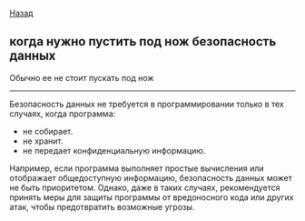 [Назад](/L1/L1_.md)

## когда нужно пустить под нож безопасность данных

Обычно ее не стоит пускать под нож

--------------------------------

Безопасность данных не требуется в программировании только в тех случаях, когда программа:

- не собирает.
- не хранит.
- не передает конфиденциальную информацию.

Например, если программа выполняет простые вычисления или отображает общедоступную информацию, безопасность данных может не быть приоритетом. Однако, даже в таких случаях, рекомендуется принять меры для защиты программы от вредоносного кода или других атак, чтобы предотвратить возможные угрозы.
